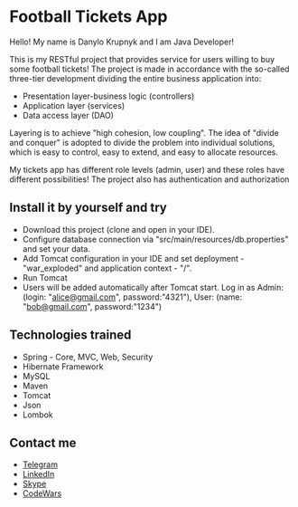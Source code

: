 # Football Tickets App

Hello! My name is Danylo Krupnyk and I am Java Developer! 

This is my RESTful project that provides service for users willing to buy some football tickets!
The project is made in accordance with the so-called three-tier development dividing the entire business application into:
- Presentation layer-business logic (controllers)
- Application layer (services)
- Data access layer (DAO)

Layering is to achieve "high cohesion, low coupling". The idea of "divide and conquer" is adopted to divide the problem into individual solutions, which is easy to control, easy to extend, and easy to allocate resources. 

My tickets app has different role levels (admin, user) and these roles have different possibilities! The project also has authentication and authorization

## Install it by yourself and try
- Download this project (clone and open in your IDE).
- Configure database connection via "src/main/resources/db.properties" and set your data.
- Add Tomcat configuration in your IDE and set deployment - "war_exploded" and application context - "/".
- Run Tomcat
- Users will be added automatically after Tomcat start. Log in as Admin: (login: "alice@gmail.com", password:"4321"), User: (name: "bob@gmail.com", password:"1234")

## Technologies trained
- Spring - Core, MVC, Web, Security
- Hibernate Framework
- MySQL
- Maven
- Tomcat
- Json
- Lombok

## Contact me
- [Telegram](https://t.me/DKrupnyk)
- [LinkedIn](http://www.linkedin.com/in/danyloKrupnyk)
- [Skype](https://join.skype.com/invite/IX5MwBVFkWTg)
- [CodeWars](https://www.codewars.com/users/Danylo24)
